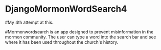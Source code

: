 # DjangoMormonWordSearch4

#My 4th attempt at this.

#Mormonwordsearch is an app designed to prevent misinformation in the mormon community. The user can type a word into the search bar and see where it has been used throughout the church's history.


